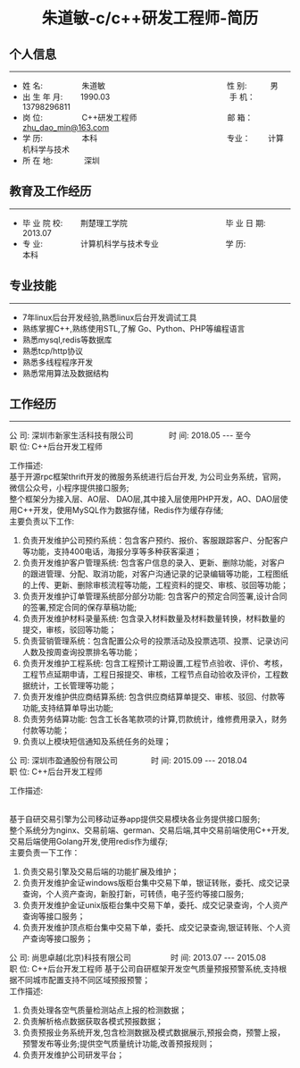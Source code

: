 
# <center>朱道敏-c/c++研发工程师-简历</center>

## 个人信息 
----

* 姓 名:&#8195;&#8195;&#8195;&#8195;&#8195;朱道敏 &#8195;&#8195;&#8195;&#8195;&#8195;&#8195;&#8195;&#8195;&#8195;&#8195;&#8195;&#8195;&#8195;&#8195;&#8195;  性 别:&#8195;&#8195;&#8195;男
* 出 生 年 月: &#8195;&#8195;1990.03 &#8195;&#8195;&#8195;&#8195;&#8195;&#8195;&#8195;&#8195;&#8195;&#8195;&#8195;&#8195;&#8195;&#8195;&#8195;手 机：&#8195;&#8195;13798296811
* 岗 位:&#8195;&#8195;&#8195;&#8195;&#8195;C++研发工程师 &#8195;&#8195;&#8195;&#8195;&#8195;&#8195;&#8195;&#8195;&#8195;&#8195;&#8195; 邮 箱：&#8195;&#8195;zhu_dao_min@163.com   
* 学 历:&#8195;&#8195;&#8195;&#8195;&#8195;本科    &#8195;&#8195;&#8195;&#8195;&#8195;&#8195;&#8195;&#8195;&#8195;&#8195;&#8195;&#8195;&#8195;&#8195;&#8195;&#8195; 专业：&#8195;&#8195; 计算机科学与技术
* 所 在 地:&#8195;&#8195;&#8195;&#8195;深圳


## 教育及工作经历
----

* 毕 业 院 校:&#8195;&#8195;  荆楚理工学院   &#8195;&#8195;&#8195;&#8195;&#8195;&#8195;&#8195;&#8195;&#8195;&#8195;&#8195;&#8195; 毕 业 日 期:&#8195;&#8195; 2013.07
* 专 业: &#8195;&#8195; &#8195;&#8195;    计算机科学与技术专业 &#8195;&#8195;&#8195;&#8195;&#8195;&#8195;&#8195;&#8195; 学 历:&#8195;&#8195;&#8195;&#8195;&#8195;本科       


## 专业技能
----

* 7年linux后台开发经验,熟悉linux后台开发调试工具
* 熟练掌握C++,熟练使用STL,了解 Go、Python、PHP等编程语言
* 熟悉mysql,redis等数据库
* 熟悉tcp/http协议
* 熟悉多线程程序开发
* 熟悉常用算法及数据结构



## 工作经历
----

公 司: 深圳市新家生活科技有限公司    &#8195;&#8195;&#8195;&#8195; 时 间: 2018.05 --- 至今  
职 位: C++后台开发工程师 

工作描述:
<br/>基于开源rpc框架thrift开发的微服务系统进行后台开发, 为公司业务系统，官网，微信公众号，小程序提供接口服务;
<br/>整个框架分为接入层、AO层、 DAO层,其中接入层使用PHP开发，AO、DAO层使用C++开发，使用MySQL作为数据存储，Redis作为缓存存储;
<br/>主要负责以下工作:

1. 负责开发维护公司预约系统：包含客户预约、报价、客服跟踪客户、分配客户等功能，支持400电话，海报分享等多种获客渠道；
2. 负责开发维护客户管理系统: 包含客户信息的录入、更新、删除功能，对客户的跟进管理、分配、取消功能，对客户沟通记录的记录编辑等功能，工程图纸的上传、更新、删除审核流程等功能，工程资料的提交、审核、驳回等功能；
3. 负责开发维护订单管理系统部分部分功能: 包含客户的预定合同签署,设计合同的签署,预定合同的保存草稿功能;
4. 负责开发维护材料录量系统: 包含录入材料数量及材料数量转换，材料数量的提交，审核，驳回等功能；
5. 负责营销管理系统：包含配置公众号的投票活动及投票选项、投票、记录访问人数及按周查询投票排名等功能；
6. 负责开发维护工程系统: 包含工程预计工期设置,工程节点验收、评价、考核，工程节点延期申请，工程日报提交、审核，工程节点自动验收及评价，工程数据统计，工长管理等功能；
7. 负责开发维护供应商结算系统: 包含供应商结算单提交、审核、驳回、付款等功能,支持结算单导出功能;
8. 负责劳务结算功能: 包含工长各笔款项的计算,罚款统计，维修费用录入，财务付款等功能；
9. 负责以上模块短信通知及系统任务的处理；


公 司: 深圳市盈通股份有限公司  &#8195;&#8195;&#8195;&#8195;时 间: 2015.09 --- 2018.04   
职 位: C++后台开发工程师

工作描述:   

<br/>基于自研交易引擎为公司移动证券app提供交易模块各业务提供接口服务;
<br/>整个系统分为nginx、交易前端、german、交易后端,其中交易前端使用C++开发,交易后端使用Golang开发,使用redis作为缓存;
<br/>主要负责一下工作：

1. 负责交易引擎及交易后端的功能扩展及维护；
2. 负责开发维护金证windows版柜台集中交易下单，银证转账，委托、成交记录查询，个人资产查询，新股打新，可转债，电子签约等接口服务;
3. 负责开发维护金证unix版柜台集中交易下单，委托、成交记录查询，个人资产查询等接口服务；
4. 负责开发维护顶点柜台集中交易下单，委托、成交记录查询,银证转账、个人资产查询等接口服务；


公 司: 尚思卓越(北京)科技有限公司 &ensp;&#8195;&#8195;&#8195;&#8195; 时 间: 2013.07 --- 2015.08    
职 位: C++后台开发工程师 
基于公司自研框架开发空气质量预报预警系统,支持根据不同城市配置支持不同区域预报预警；
<br/>工作描述:

1. 负责处理各空气质量检测站点上报的检测数据；
2. 负责解析格点数据获取各模式预报数据；
3. 负责预报业务系统开发,包含检测数据及模式数据展示,预报会商，预警上报，预警发布等业务;提供空气质量统计功能,改善预报规则；
4. 负责开发维护公司研发平台；


